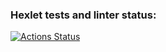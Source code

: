 ### Hexlet tests and linter status:
[![Actions Status](https://github.com/bloodywd/python-project-50/actions/workflows/hexlet-check.yml/badge.svg)](https://github.com/bloodywd/python-project-50/actions)